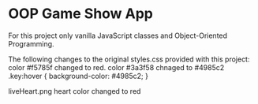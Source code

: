 # OOP Game Show App

For this project only vanilla JavaScript classes and Object-Oriented Programming.

The following changes to the original styles.css provided with this project:
color #f5785f changed to red.
color #3a3f58 chnaged to #4985c2
.key:hover {
background-color: #4985c2;
}

liveHeart.png heart color changed to red
